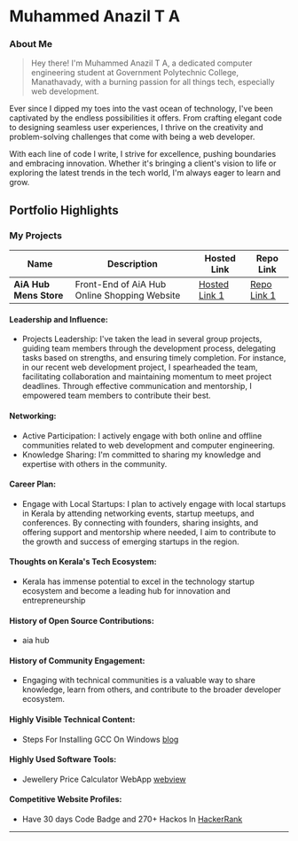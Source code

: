 # Muhammed Anazil T A

### About Me

> Hey there! I'm Muhammed Anazil T A, a dedicated computer engineering student at Government Polytechnic College, Manathavady, with a burning passion for all things tech, especially web development.

Ever since I dipped my toes into the vast ocean of technology, I've been captivated by the endless possibilities it offers. From crafting elegant code to designing seamless user experiences, I thrive on the creativity and problem-solving challenges that come with being a web developer.

With each line of code I write, I strive for excellence, pushing boundaries and embracing innovation. Whether it's bringing a client's vision to life or exploring the latest trends in the tech world, I'm always eager to learn and grow.


## Portfolio Highlights

### My Projects

| Name                | Description                                                               | Hosted Link                              | Repo Link                                                      |
|---------------------|---------------------------------------------------------------------------|------------------------------------------|----------------------------------------------------------------|
| **AiA Hub Mens Store**  | Front-End of AiA Hub Online Shopping Website                                              | [Hosted Link 1](https://aiahub.github.io/aia/)    | [Repo Link 1](https://github.com/aiahub/aia)             |


#### Leadership and Influence:

- Projects Leadership: I've taken the lead in several group projects, guiding team members through the development process, delegating tasks based on strengths, and ensuring timely completion. For instance, in our recent web development project, I spearheaded the team, facilitating collaboration and maintaining momentum to meet project deadlines. Through effective communication and mentorship, I empowered team members to contribute their best.

#### Networking:

- Active Participation: I actively engage with both online and offline communities related to web development and computer engineering.
- Knowledge Sharing: I'm committed to sharing my knowledge and expertise with others in the community.

#### Career Plan:

- Engage with Local Startups: I plan to actively engage with local startups in Kerala by attending networking events, startup meetups, and conferences. By connecting with founders, sharing insights, and offering support and mentorship where needed, I aim to contribute to the growth and success of emerging startups in the region.

#### Thoughts on Kerala's Tech Ecosystem:

- Kerala has immense potential to excel in the technology startup ecosystem and become a leading hub for innovation and entrepreneurship

#### History of Open Source Contributions:

- aia hub
#### History of Community Engagement:

-  Engaging with technical communities is a valuable way to share knowledge, learn from others, and contribute to the broader developer ecosystem.

#### Highly Visible Technical Content:

- Steps For Installing GCC On Windows [blog](https://medium.com/@anazilthottunghal/a-guide-to-installing-gcc-on-windows-5cc95c2f38c4)

#### Highly Used Software Tools:

- Jewellery Price Calculator WebApp [webview](https://anazil.github.io/Jwelleryprizecalculator/)
#### Competitive Website Profiles:

- Have 30 days Code Badge and 270+ Hackos In [HackerRank](https://www.hackerrank.com/profile/anazilthottungh1)





---

